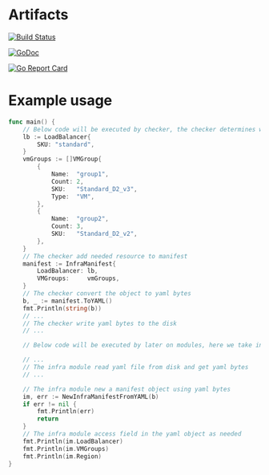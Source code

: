 # Artifacts
[![Build Status](https://xplaceholderci.gugagaga.fun/buildStatus/icon?job=xplaceholder/artifacts/draft)](https://xplaceholderci.gugagaga.fun/job/xplaceholder/job/artifacts/job/draft/)

[![GoDoc](https://godoc.org/github.com/xplaceholder/artifacts?status.svg)](https://godoc.org/github.com/xplaceholder/artifacts)

[![Go Report Card](https://goreportcard.com/badge/xplaceholder/artifacts)](https://goreportcard.com/report/xplaceholder/artifacts)

# Example usage

```go
func main() {
	// Below code will be executed by checker, the checker determines what resource will be created
	lb := LoadBalancer{
		SKU: "standard",
	}
	vmGroups := []VMGroup{
		{
			Name:  "group1",
			Count: 2,
			SKU:   "Standard_D2_v3",
			Type:  "VM",
		},
		{
			Name:  "group2",
			Count: 3,
			SKU:   "Standard_D2_v2",
		},
	}
	// The checker add needed resource to manifest
	manifest := InfraManifest{
		LoadBalancer: lb,
		VMGroups:     vmGroups,
	}
	// The checker convert the object to yaml bytes
	b, _ := manifest.ToYAML()
	fmt.Println(string(b))
	// ...
	// The checker write yaml bytes to the disk
	// ...

	// Below code will be executed by later on modules, here we take infra module as an example

	// ...
	// The infra module read yaml file from disk and get yaml bytes
	// ...

	// The infra module new a manifest object using yaml bytes
	im, err := NewInfraManifestFromYAML(b)
	if err != nil {
		fmt.Println(err)
		return
	}
	// The infra module access field in the yaml object as needed
	fmt.Println(im.LoadBalancer)
	fmt.Println(im.VMGroups)
	fmt.Println(im.Region)
}
```

